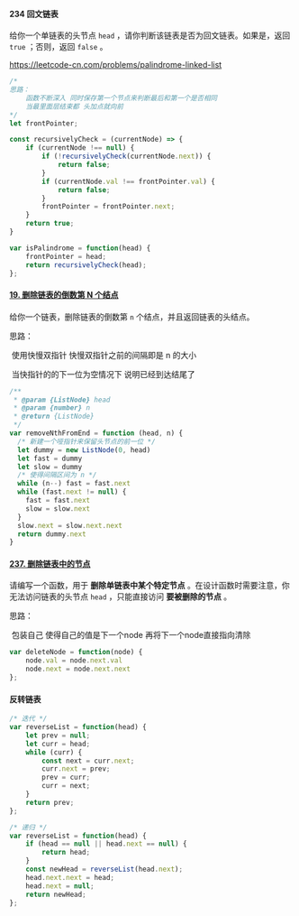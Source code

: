 #### 234 回文链表

给你一个单链表的头节点 `head` ，请你判断该链表是否为回文链表。如果是，返回 `true` ；否则，返回 `false` 。

https://leetcode-cn.com/problems/palindrome-linked-list

```javascript
/*
思路：
	函数不断深入 同时保存第一个节点来判断最后和第一个是否相同
	当最里面层结束都 头加点就向前
*/
let frontPointer;

const recursivelyCheck = (currentNode) => {
    if (currentNode !== null) {
        if (!recursivelyCheck(currentNode.next)) {
            return false;
        }
        if (currentNode.val !== frontPointer.val) {
            return false;
        }
        frontPointer = frontPointer.next;
    }
    return true;
}

var isPalindrome = function(head) {
    frontPointer = head;
    return recursivelyCheck(head);
};

```

#### [19. 删除链表的倒数第 N 个结点](https://leetcode-cn.com/problems/remove-nth-node-from-end-of-list/)

给你一个链表，删除链表的倒数第 `n` 个结点，并且返回链表的头结点。

思路：

​	使用快慢双指针 快慢双指针之前的间隔即是 n 的大小

​	当快指针的的下一位为空情况下 说明已经到达结尾了

```javascript
/**
 * @param {ListNode} head
 * @param {number} n
 * @return {ListNode}
 */
var removeNthFromEnd = function (head, n) {
  /* 新建一个哑指针来保留头节点的前一位 */
  let dummy = new ListNode(0, head)
  let fast = dummy
  let slow = dummy
  /* 使得间隔区间为 n */
  while (n--) fast = fast.next
  while (fast.next != null) {
    fast = fast.next
    slow = slow.next
  }
  slow.next = slow.next.next
  return dummy.next
}
```

#### [237. 删除链表中的节点](https://leetcode-cn.com/problems/delete-node-in-a-linked-list/)

请编写一个函数，用于 **删除单链表中某个特定节点** 。在设计函数时需要注意，你无法访问链表的头节点 `head` ，只能直接访问 **要被删除的节点** 。

思路：

​	包装自己 使得自己的值是下一个node 再将下一个node直接指向清除

```javascript
var deleteNode = function(node) {
    node.val = node.next.val
    node.next = node.next.next
};
```

#### 反转链表

```javascript
/* 迭代 */
var reverseList = function(head) {
    let prev = null;
    let curr = head;
    while (curr) {
        const next = curr.next;
        curr.next = prev;
        prev = curr;
        curr = next;
    }
    return prev;
};

/* 递归 */
var reverseList = function(head) {
    if (head == null || head.next == null) {
        return head;
    }
    const newHead = reverseList(head.next);
    head.next.next = head;
    head.next = null;
    return newHead;
};
```

